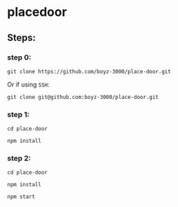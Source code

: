 # placedoor

## Steps:

### step 0: 

```
git clone https://github.com/boyz-3000/place-door.git
```

Or if using `SSH`:

```
git clone git@github.com:boyz-3000/place-door.git
```

### step 1:

```
cd place-door
```

```
npm install
```

### step 2:

```
cd place-door
```

```
npm install
```

```
npm start
```